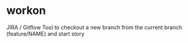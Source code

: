 # workon
JIRA / Gitflow Tool to checkout a new branch from the current branch (feature/NAME) and start story
